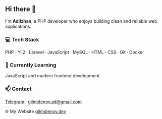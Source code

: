 ## Hi there 👋
I'm **Adilzhan**, a PHP developer who enjoys building clean and reliable web applications.

### 💻 Tech Stack
PHP · Yii2 · Laravel · JavaScript · MySQL · HTML · CSS · Git · Docker

### 🌱 Currently Learning
JavaScript and modern frontend development.

### 📫 Contact
[Telegram](https://t.me/adenoffm) · gilmidenov.ad@gmail.com

🌐 My Website [gilmidenov.dev](https://gilmidenov.github.io/gilmidenov.dev/)


<!--
**gilmidenov/gilmidenov** is a ✨ _special_ ✨ repository because its `README.md` (this file) appears on your GitHub profile.

Here are some ideas to get you started:

- 🔭 I’m currently working on ...
- 🌱 I’m currently learning ...
- 👯 I’m looking to collaborate on ...
- 🤔 I’m looking for help with ...
- 💬 Ask me about ...
- 📫 How to reach me: ...
- 😄 Pronouns: ...
- ⚡ Fun fact: ...
-->
